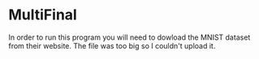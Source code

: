# MultiFinal
In order to run this program you will need to dowload the MNIST dataset from their website. The file was too big so I couldn't upload it.
